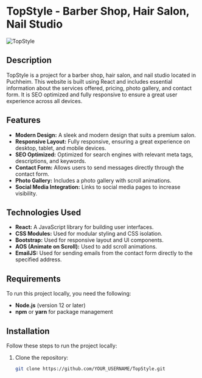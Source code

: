 # TopStyle - Barber Shop, Hair Salon, Nail Studio

![TopStyle](https://your-image-link.com/logo.png)

## Description

TopStyle is a project for a barber shop, hair salon, and nail studio located in Puchheim. This website is built using React and includes essential information about the services offered, pricing, photo gallery, and contact form. It is SEO optimized and fully responsive to ensure a great user experience across all devices.

## Features

- **Modern Design:** A sleek and modern design that suits a premium salon.
- **Responsive Layout:** Fully responsive, ensuring a great experience on desktop, tablet, and mobile devices.
- **SEO Optimized:** Optimized for search engines with relevant meta tags, descriptions, and keywords.
- **Contact Form:** Allows users to send messages directly through the contact form.
- **Photo Gallery:** Includes a photo gallery with scroll animations.
- **Social Media Integration:** Links to social media pages to increase visibility.

## Technologies Used

- **React:** A JavaScript library for building user interfaces.
- **CSS Modules:** Used for modular styling and CSS isolation.
- **Bootstrap:** Used for responsive layout and UI components.
- **AOS (Animate on Scroll):** Used to add scroll animations.
- **EmailJS:** Used for sending emails from the contact form directly to the specified address.

## Requirements

To run this project locally, you need the following:

- **Node.js** (version 12 or later)
- **npm** or **yarn** for package management

## Installation

Follow these steps to run the project locally:

1. Clone the repository:

   ```bash
   git clone https://github.com/YOUR_USERNAME/TopStyle.git
   ```
